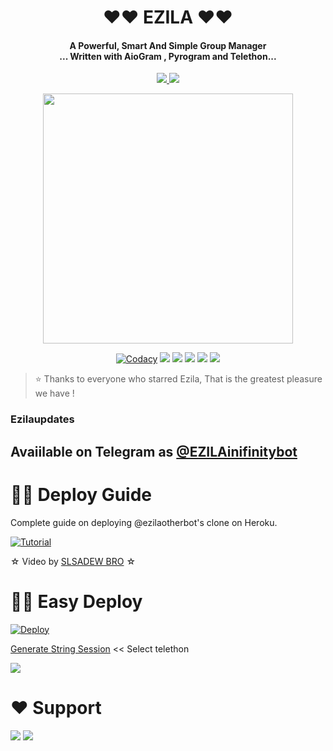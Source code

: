 <h1 align="center"><b> ❤️❤️  EZILA  ❤️❤️</b></h1>

<h4 align="center">A Powerful, Smart And Simple Group Manager <br> ... Written with AioGram , Pyrogram and Telethon...</h4>
<p align='center'>
  <a href="https://www.python.org/" alt="made-with-python"> <img src="https://img.shields.io/badge/Made%20with-Python-1f425f.svg?style=flat-square&logo=python&color=blue" /> </a>
  <a href="https://github.com/sadew451/graphs/commit-activity" alt="Maintenance"> <img src="https://img.shields.io/badge/Maintained%3F-yes-green.svg?style=flat-square" /> </a>
</p>

<p align="center"><a href="https://t.me/Ezila_Updates"><img src="https://telegra.ph/file/7bb512fd4c29eb943a13a.jpg" width="400"></a></p>
<p align="center">
    <a href="https://app.codacy.com/manual/sadew451/Ezila/dashboard"> <img src="https://img.shields.io/codacy/grade/4d58f2a402b54aed8a7d95f7add45a81?color=brightgreen&logo=codacy&logoColor=green&style=for-the-badge" alt="Codacy" /></a>
    <a href="https://github.com/sadew451"> <img src="https://img.shields.io/github/repo-size/sadew451?color=orange&logo=github&logoColor=green&style=for-the-badge" /></a>
    <a href="https://github.com/SDBOTsinifinity/commits/sadew451"> <img src="https://img.shields.io/github/last-commit/SDBOTsinifinity?color=brown&logo=github&logoColor=green&style=for-the-badge" /></a>
    <a href="https://github.com/SDBOTsinifinity/issues"> <img src="https://img.shields.io/github/issues/SDBOTsinifinity?color=blueviolet&logo=github&logoColor=green&style=for-the-badge" /></a>
    <a href="https://github.com/SDBOTsinifinity/network/members"> <img src="https://img.shields.io/github/forks/SDBOTsinifinity?color=red&logo=github&logoColor=green&style=for-the-badge" /></a>  
    <a href="https://pypi.org/project/Telethon/"> <img src="https://img.shields.io/pypi/v/telethon?color=yellow&label=telethon&logo=python&logoColor=green&style=for-the-badge" /></a>
</p>

> ⭐️ Thanks to everyone who starred Ezila, That is the greatest pleasure we have !

### Ezilaupdates
## Avaiilable on Telegram as [@EZILAinifinitybot](https://t.me/EZILAinifinitybot)

# 🧙‍♀️ Deploy Guide
Complete guide on deploying @ezilaotherbot's clone on Heroku.

[![Tutorial](https://yt-embed.herokuapp.com/embed?v=9vYgMk2k-dQ)](https://youtu.be/9vYgMk2k-dQ)

☆ Video by [SLSADEW BRO](https://www.youtube.com/channel/UCdSBUUQ1v0_IIElBR_1B72w) ☆


# 🏃‍♂️ Easy Deploy 
[![Deploy](https://www.herokucdn.com/deploy/button.svg)](https://heroku.com/deploy?template=https://github.com/sadew451/Ezila.git)

[Generate String Session](https://replit.com/@SpEcHiDe/GenerateStringSession)  << Select telethon

<a href="https://www.youtube.com/9vYgMk2k-dQ"><img src="https://img.shields.io/badge/How%20To-Deploy-red.svg?logo=Youtube"></a>

# ❤️ Support
<a href="https://t.me/Ezila_Support"><img src="https://img.shields.io/badge/Join-Telegram%20Channel-red.svg?logo=Telegram"></a>
<a href="https://t.me/Ezila_Updates"><img src="https://img.shields.io/badge/Join-Telegram%20Group-blue.svg?logo=telegram"></a>
